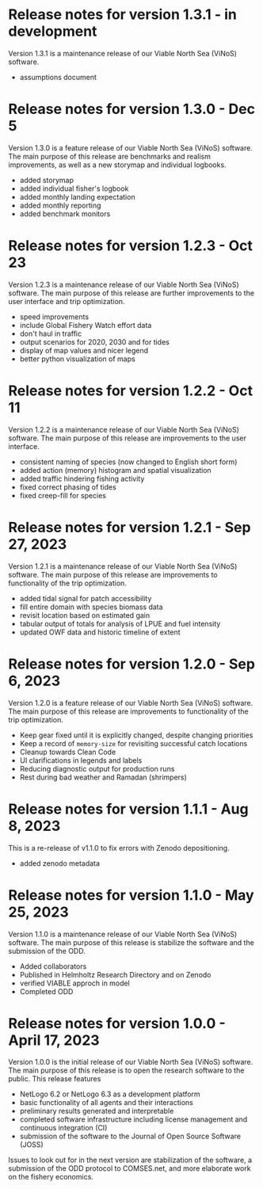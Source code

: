 <!--
SPDX-FileCopyrightText: 2023 Helmholtz-Zentrum hereon GmbH
SPDX-License-Identifier: CC0-1.0
SPDX-FileContributor: Carsten Lemmen <carsten.lemmen@hereon.de>
-->

# Release notes for version 1.3.1 - in development

Version 1.3.1 is a maintenance release of our Viable North Sea (ViNoS) software.

- assumptions document

# Release notes for version 1.3.0 - Dec 5

Version 1.3.0 is a feature release of our Viable North Sea (ViNoS) software. The main purpose of this release are benchmarks and realism improvements, as well as a new storymap and individual logbooks.

- added storymap
- added individual fisher's logbook
- added monthly landing expectation
- added monthly reporting
- added benchmark monitors

# Release notes for version 1.2.3 - Oct 23

Version 1.2.3 is a maintenance release of our Viable North Sea (ViNoS) software. The main purpose of this release are further improvements to the user interface and trip optimization.

- speed improvements
- include Global Fishery Watch effort data
- don't haul in traffic
- output scenarios for 2020, 2030 and for tides
- display of map values and nicer legend
- better python visualization of maps

# Release notes for version 1.2.2 - Oct 11

Version 1.2.2 is a maintenance release of our Viable North Sea (ViNoS) software. The
main purpose of this release are improvements to the user interface.

- consistent naming of species (now changed to English short form)
- added action (memory) histogram and spatial visualization
- added traffic hindering fishing activity
- fixed correct phasing of tides
- fixed creep-fill for species

# Release notes for version 1.2.1 - Sep 27, 2023

Version 1.2.1 is a maintenance release of our Viable North Sea (ViNoS) software. The
main purpose of this release are improvements to functionality of the trip
optimization.

- added tidal signal for patch accessibility
- fill entire domain with species biomass data
- revisit location based on estimated gain
- tabular output of totals for analysis of LPUE and fuel intensity
- updated OWF data and historic timeline of extent

# Release notes for version 1.2.0 - Sep 6, 2023

Version 1.2.0 is a feature release of our Viable North Sea (ViNoS) software. The
main purpose of this release are improvements to functionality of the trip
optimization.

- Keep gear fixed until it is explicitly changed, despite changing priorities
- Keep a record of `memory-size` for revisiting successful catch locations
- Cleanup towards Clean Code
- UI clarifications in legends and labels
- Reducing diagnostic output for production runs
- Rest during bad weather and Ramadan (shrimpers)

# Release notes for version 1.1.1 - Aug 8, 2023

This is a re-release of v1.1.0 to fix errors with Zenodo depositioning.

- added zenodo metadata

# Release notes for version 1.1.0 - May 25, 2023

Version 1.1.0 is a maintenance release of our Viable North Sea (ViNoS) software. The main purpose of this release is stabilize the software and the submission of the ODD.

- Added collaborators
- Published in Helmholtz Research Directory and on Zenodo
- verified VIABLE approch in model
- Completed ODD

# Release notes for version 1.0.0 - April 17, 2023

Version 1.0.0 is the initial release of our Viable North Sea (ViNoS) software. The main purpose of this release is to open the research software to the public. This release features

- NetLogo 6.2 or NetLogo 6.3 as a development platform
- basic functionality of all agents and their interactions
- preliminary results generated and interpretable
- completed software infrastructure including license management and continuous integration (CI)
- submission of the software to the Journal of Open Source Software (JOSS)

Issues to look out for in the next version are stabilization of the software, a submission of the ODD protocol to COMSES.net, and more elaborate work on the fishery economics.

